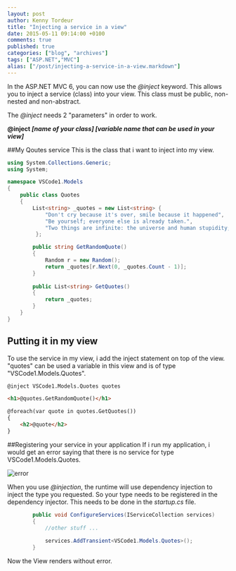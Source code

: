 ```yaml
---
layout: post
author: Kenny Tordeur
title: "Injecting a service in a view"
date: 2015-05-11 09:14:00 +0100
comments: true
published: true
categories: ["blog", "archives"]
tags: ["ASP.NET","MVC"]
alias: ["/post/injecting-a-service-in-a-view.markdown"]
---
```

In the ASP.NET MVC 6, you can now use the *@inject* keyword. This allows you to inject a service (class) into your view. This class must be public, non-nested and non-abstract.

The *@inject* needs 2 "parameters" in order to work. 

**@inject _[name of your class] [variable name that can be used in your view]_**


##My Qoutes service
This is the class that i want to inject into my view.

```csharp
using System.Collections.Generic;
using System;

namespace VSCode1.Models
{
    public class Quotes
	{
		List<string> _quotes = new List<string> { 
			"Don't cry because it's over, smile because it happened",
			"Be yourself; everyone else is already taken.",
			"Two things are infinite: the universe and human stupidity; and I'm not sure about the universe."	 
		 };

		public string GetRandomQuote()
		{
			Random r = new Random();				
			return _quotes[r.Next(0, _quotes.Count - 1)];
		}
			
		public List<string> GetQuotes()
		{
			return _quotes;
		}
	}
}
```
## Putting it in my view
To use the service in my view, i add the inject statement on top of the view. "quotes" can be used a variable in this view and is of type "VSCode1.Models.Quotes".

```html
@inject VSCode1.Models.Quotes quotes

<h1>@quotes.GetRandomQuote()</h1>

@foreach(var quote in quotes.GetQuotes())
{
    <h2>@quote</h2>
}
```
##Registering your service in your application
If i run my application, i would get an error saying that there is no service for type VSCode1.Models.Quotes.

![error](http://blog.kennytordeur.be/images/2015-05-22-Injecting-a-service-in-a-view/error.png)

When you use *@injection*, the runtime will use dependency injection to inject the type you requested. So your type needs to be registered in the dependency injector. This needs to be done in the *startup.cs* file.

```csharp
        public void ConfigureServices(IServiceCollection services)
        {
            //other stuff ...
            
            services.AddTransient<VSCode1.Models.Quotes>();
        }
```
Now the View renders without error.
